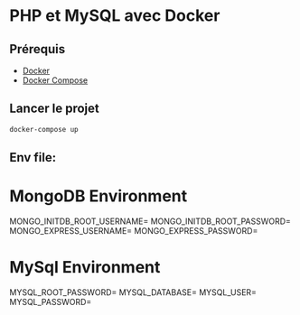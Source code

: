 # PHP et MySQL avec Docker

## Prérequis

- [Docker](https://docs.docker.com/install/)
- [Docker Compose](https://docs.docker.com/compose/install/)

## Lancer le projet

```bash
docker-compose up
```

## Env file:

# MongoDB Environment
MONGO_INITDB_ROOT_USERNAME=
MONGO_INITDB_ROOT_PASSWORD=
MONGO_EXPRESS_USERNAME=
MONGO_EXPRESS_PASSWORD=

# MySql Environment
MYSQL_ROOT_PASSWORD=
MYSQL_DATABASE= 
MYSQL_USER= 
MYSQL_PASSWORD= 